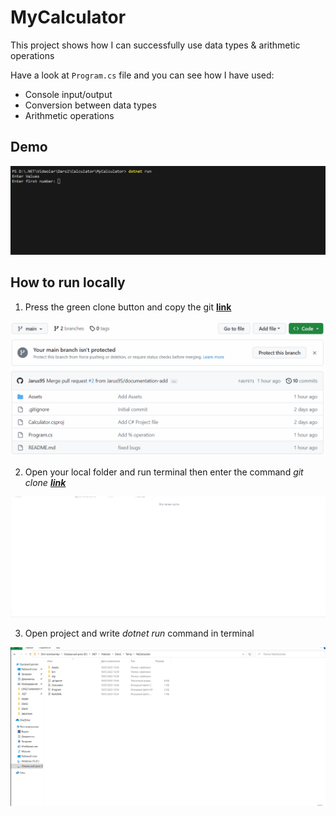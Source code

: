 # MyCalculator

This project shows how I can successfully use data types &amp; arithmetic operations

Have a look at `Program.cs` file and you can see how I have used:

* Console input/output
* Conversion between data types
* Arithmetic operations

## Demo
![demo](./Assets/demo-live.gif)

## How to run locally
1. Press the green clone button and copy the git **[link](https://github.com/Jarus95/MyCalculator.git)**

![demo](./Assets/instruction-1-live.gif)


2. Open your local folder and run terminal then enter the command *git clone **[link](https://github.com/Jarus95/MyCalculator.git)***

![demo](./Assets/insturction-2-live.gif)

3. Open project and write _dotnet run_ command in terminal

![demo](./Assets/insturction-3-live.gif)